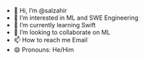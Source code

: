 - 👋 Hi, I’m @salzahir
- 👀 I’m interested in ML and SWE Engineering
- 🌱 I’m currently learning Swift
- 💞️ I’m looking to collaborate on ML
- 📫 How to reach me Email
- 😄 Pronouns: He/Him

<!---
salzahir/salzahir is a ✨ special ✨ repository because its `README.md` (this file) appears on your GitHub profile.
You can click the Preview link to take a look at your changes.
--->
